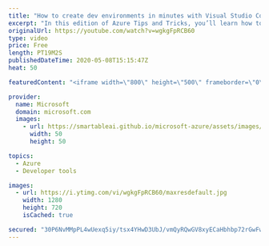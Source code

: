 ```yaml
---
title: "How to create dev environments in minutes with Visual Studio Codespaces | Azure Tips and Tricks"
excerpt: "In this edition of Azure Tips and Tricks, you’ll learn how to quickly spin up a fully configured development environment in minutes to edit, run and debug your applications from any device with Visual Studio Codespaces extension for Visual Studio Code.     For more tips and tricks, visit: https://aka.ms/azuretipsandtricks"
originalUrl: https://youtube.com/watch?v=wgkgFpRCB60
type: video
price: Free
length: PT19M2S
publishedDateTime: 2020-05-08T15:15:47Z
heat: 50

featuredContent: "<iframe width=\"800\" height=\"500\" frameborder=\"0\" src=\"https://www.youtube.com/embed/wgkgFpRCB60\" allow=\"accelerometer; autoplay; encrypted-media; gyroscope; picture-in-picture\" allowfullscreen></iframe>"

provider:
  name: Microsoft
  domain: microsoft.com
  images:
    - url: https://smartableai.github.io/microsoft-azure/assets/images/organizations/microsoft.com-50x50.jpg
      width: 50
      height: 50

topics:
  - Azure
  - Developer tools

images:
  - url: https://i.ytimg.com/vi/wgkgFpRCB60/maxresdefault.jpg
    width: 1280
    height: 720
    isCached: true

secured: "30P6NvMMpPL4wUexq5iy/tsx4YHwD3UbJ/vmQyRQwGV8xyECaHbhbp72rGwFwMTrjmHO062VLbYwIV0+pCRRkLDhTqPcJOMUy+DICizMvWDNcpoiKEyb8/pIFzpXE85wNxfhCBCZMr9Owk6gXT79Jy5nQlkWc5jYNsdl7l/n4iuqnN7CzxeQPEAojRk20XdsFVOuD5KMWcvAQPft9vVXJxft2GYaspIQJd+ILqqAI1fp8n0Udu9sTrZW+OifC8U8X9ePA6uKYmuesknh+5fs49nq0IgkEdvk/CBEl6hKcLMyJ+lg4R8t5Pc9PEpEU5R6r0z1YQpgUy0JXnYK8sVmjPzyxEwunSC6P2Y0ElOVjcHpofSW3oekxWTPxcdCf5zxRSWS17dZf2yc/1H+ZiUEPHIrSLe/BBooFNCb91t8TEg=;GN1v/O4qNeaDBRhlLy1BAA=="
---
```


